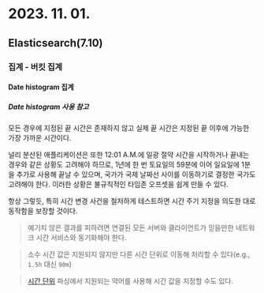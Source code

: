 # 2023. 11. 01.

## Elasticsearch(7.10)

### 집계 - 버킷 집계

#### Date histogram 집계

##### Date histogram 사용 참고

모든 경우에 지정된 끝 시간은 존재하지 않고 실제 끝 시간은 지정된 끝 이후에 가능한 가장 가까운 시간이다.

널리 분산된 애플리케이션은 또한 12:01 A.M.에 일광 절약 시간을 시작하거나 끝내는 경우와 같은 상황도 고려해야 하므로, 1년에 한 번 토요일의 59분에 이어 일요일에 1분을 추가로 사용해 끝날 수 있으며, 국가가 국제 날짜선 사이를 이동하기로 결정한 국가도 고려해야 한다. 이러한 상황은 불규칙적인 타임존 오프셋을 쉽게 만들 수 있다.

항상 그렇듯, 특히 시간 변경 사건을 철저하게 테스트하면 시간 주기 지정을 의도한 대로 동작함을 보장할 것이다.

> 예기치 않은 결과를 피하려면 연결된 모든 서버와 클라이언트가 믿을만한 네트워크 시간 서비스와 동기화해야 한다.

> 소수 시간 값은 지원되지 않지만 다른 시간 단위로 이동해 처리할 수 있다(e.g., `1.5h` 대신 `90m`)

> [시간 단위][time-unit] 파싱에서 지원되는 약어를 사용해 시간 값을 지정할 수도 있다.



[time-unit]: https://www.elastic.co/guide/en/elasticsearch/reference/7.10/common-options.html#time-units